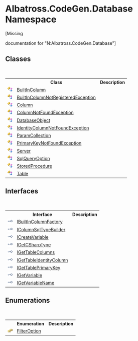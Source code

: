 # Albatross.CodeGen.Database Namespace
 

\[Missing <summary> documentation for "N:Albatross.CodeGen.Database"\]


## Classes
&nbsp;<table><tr><th></th><th>Class</th><th>Description</th></tr><tr><td>![Public class](media/pubclass.gif "Public class")</td><td><a href="8f3ee0bb-d5d7-7677-c80e-eed6b4cf4f77">BuiltInColumn</a></td><td /></tr><tr><td>![Public class](media/pubclass.gif "Public class")</td><td><a href="bf39b12e-e1d4-6371-e8c2-826cb417494b">BuiltInColumnNotRegisteredException</a></td><td /></tr><tr><td>![Public class](media/pubclass.gif "Public class")</td><td><a href="a6c6b2fc-9eae-2c87-8fee-557cb9b9d1d8">Column</a></td><td /></tr><tr><td>![Public class](media/pubclass.gif "Public class")</td><td><a href="605f6ed9-cffa-a493-2f27-3b99a5f1785d">ColumnNotFoundException</a></td><td /></tr><tr><td>![Public class](media/pubclass.gif "Public class")</td><td><a href="8c1c5fa7-2f0a-cd30-da6c-228623d0ebcc">DatabaseObject</a></td><td /></tr><tr><td>![Public class](media/pubclass.gif "Public class")</td><td><a href="3045f1b7-cc2e-9b03-5f83-e39526e84dc6">IdentityColumnNotFoundException</a></td><td /></tr><tr><td>![Public class](media/pubclass.gif "Public class")</td><td><a href="f69881ba-9cde-8cd6-c980-de150841c991">ParamCollection</a></td><td /></tr><tr><td>![Public class](media/pubclass.gif "Public class")</td><td><a href="edcb81ce-01b1-527b-e700-c4f4c5bb4207">PrimaryKeyNotFoundException</a></td><td /></tr><tr><td>![Public class](media/pubclass.gif "Public class")</td><td><a href="74520d5d-f13a-7214-1a61-0d203df545b8">Server</a></td><td /></tr><tr><td>![Public class](media/pubclass.gif "Public class")</td><td><a href="8de49be2-45a1-e4db-84ff-14608e110049">SqlQueryOption</a></td><td /></tr><tr><td>![Public class](media/pubclass.gif "Public class")</td><td><a href="c4b6d540-b4e2-1350-a156-93cbd470ffdf">StoredProcedure</a></td><td /></tr><tr><td>![Public class](media/pubclass.gif "Public class")</td><td><a href="0d2330bf-20c5-309b-5bf2-76990277ba57">Table</a></td><td /></tr></table>

## Interfaces
&nbsp;<table><tr><th></th><th>Interface</th><th>Description</th></tr><tr><td>![Public interface](media/pubinterface.gif "Public interface")</td><td><a href="85bf3ea7-0343-1072-e891-d27265521df6">IBuiltInColumnFactory</a></td><td /></tr><tr><td>![Public interface](media/pubinterface.gif "Public interface")</td><td><a href="0517135b-b696-987c-2323-9866c68b0e17">IColumnSqlTypeBuilder</a></td><td /></tr><tr><td>![Public interface](media/pubinterface.gif "Public interface")</td><td><a href="3415589d-312e-7a3a-291c-dacb5eaa4c56">ICreateVariable</a></td><td /></tr><tr><td>![Public interface](media/pubinterface.gif "Public interface")</td><td><a href="d209d959-cf5e-fcee-d23d-93f13b401f84">IGetCSharpType</a></td><td /></tr><tr><td>![Public interface](media/pubinterface.gif "Public interface")</td><td><a href="e6112130-1c0b-1490-70ae-bd2d694bfe36">IGetTableColumns</a></td><td /></tr><tr><td>![Public interface](media/pubinterface.gif "Public interface")</td><td><a href="dbf06374-112e-2448-12b6-115a09b4cd54">IGetTableIdentityColumn</a></td><td /></tr><tr><td>![Public interface](media/pubinterface.gif "Public interface")</td><td><a href="da84a7f8-c8b9-6b77-f4ac-2ff121539cc0">IGetTablePrimaryKey</a></td><td /></tr><tr><td>![Public interface](media/pubinterface.gif "Public interface")</td><td><a href="98f4507b-1c34-10c1-866a-af8eaae5c275">IGetVariable</a></td><td /></tr><tr><td>![Public interface](media/pubinterface.gif "Public interface")</td><td><a href="c74a66bd-9e9d-30a0-36cd-42fdf4c97d29">IGetVariableName</a></td><td /></tr></table>

## Enumerations
&nbsp;<table><tr><th></th><th>Enumeration</th><th>Description</th></tr><tr><td>![Public enumeration](media/pubenumeration.gif "Public enumeration")</td><td><a href="fbd0b775-6fec-c744-aebb-d6e970c13a10">FilterOption</a></td><td /></tr></table>&nbsp;
